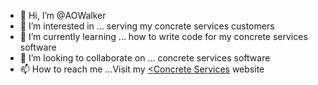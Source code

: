 - 👋 Hi, I’m @AOWalker
- 👀 I’m interested in ... serving my concrete services customers
- 🌱 I’m currently learning ... how to write code for my concrete services software
- 💞️ I’m looking to collaborate on ... concrete services software
- 📫 How to reach me ...Visit my  <a href="https://www.certifiedconcreteprosin.com/patios"><Concrete Services</a> website

<!---
AOWalker/AOWalker is a ✨ special ✨ repository because its `README.md` (this file) appears on your GitHub profile.
You can click the Preview link to take a look at your changes.
--->
